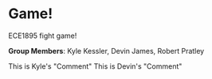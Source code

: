 # Game!

ECE1895 fight game!

__Group Members__: Kyle Kessler, Devin James, Robert Pratley


This is Kyle's "Comment"
This is Devin's "Comment"
